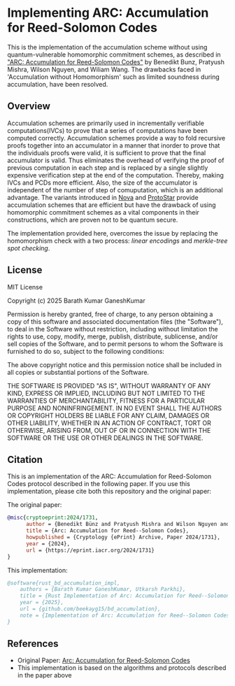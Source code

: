 # Implementing ARC: Accumulation for Reed-Solomon Codes

This is the implementation of the accumulation scheme without using quantum-vulnerable homomorphic commitment schemes, as described in ["ARC: Accumulation for Reed-Solomon Codes"](https://eprint.iacr.org/2024/1731) by Benedikt Bunz, Pratyush Mishra, Wilson Nguyen, and Wiliam Wang. The drawbacks faced in 'Accumulation without Homomorphism' such as limited soundness during accumulation, have been resolved.

## Overview

Accumulation schemes are primarily used in incrementally verifiable computations(IVCs) to prove that a series of computations have been computed correctly. Accumulation schemes provide a way to fold recursive proofs together into an accumulator in a manner that inorder to prove that the individuals proofs were valid, it is sufficient to prove that the final accumulator is valid. Thus eliminates the overhead of verifying the proof of previous computation in each step and is replaced by a single slightly expensive verification step at the end of the computation. Thereby, making IVCs and PCDs more efficient. Also, the size of the accumulator is independent of the number of step of comuputation, which is an additional advantage. The variants introduced in [Nova](https://eprint.iacr.org/2024/232.pdf) and [ProtoStar](https://eprint.iacr.org/2023/620) provide accumulation schemes that are efficient but have the drawback of using homomorphic commitment schemes as a vital components in their constructions, which are proven not to be quantum secure. 

The implementation provided here, overcomes the issue by replacing the homomorphism check with a two process: *linear encodings* and *merkle-tree spot checking*.

## License

MIT License

Copyright (c) 2025 Barath Kumar GaneshKumar

Permission is hereby granted, free of charge, to any person obtaining a copy
of this software and associated documentation files (the "Software"), to deal
in the Software without restriction, including without limitation the rights
to use, copy, modify, merge, publish, distribute, sublicense, and/or sell
copies of the Software, and to permit persons to whom the Software is
furnished to do so, subject to the following conditions:

The above copyright notice and this permission notice shall be included in all
copies or substantial portions of the Software.

THE SOFTWARE IS PROVIDED "AS IS", WITHOUT WARRANTY OF ANY KIND, EXPRESS OR
IMPLIED, INCLUDING BUT NOT LIMITED TO THE WARRANTIES OF MERCHANTABILITY,
FITNESS FOR A PARTICULAR PURPOSE AND NONINFRINGEMENT. IN NO EVENT SHALL THE
AUTHORS OR COPYRIGHT HOLDERS BE LIABLE FOR ANY CLAIM, DAMAGES OR OTHER
LIABILITY, WHETHER IN AN ACTION OF CONTRACT, TORT OR OTHERWISE, ARISING FROM,
OUT OF OR IN CONNECTION WITH THE SOFTWARE OR THE USE OR OTHER DEALINGS IN THE
SOFTWARE.

## Citation

This is an implementation of the ARC: Accumulation for Reed-Solomon Codes protocol described in the following paper. If you use this implementation, please cite both this repository and the original paper:

The original paper:

```bibtex
@misc{cryptoeprint:2024/1731,
      author = {Benedikt Bünz and Pratyush Mishra and Wilson Nguyen and William Wang},
      title = {Arc: Accumulation for Reed--Solomon Codes},
      howpublished = {Cryptology {ePrint} Archive, Paper 2024/1731},
      year = {2024},
      url = {https://eprint.iacr.org/2024/1731}
}
```

This implementation:

```bibtex
@software{rust_bd_accumulation_impl,
    authors = {Barath Kumar GaneshKumar, Utkarsh Parkhi},
    title = {Rust Implementation of Arc: Accumulation for Reed--Solomon Codes},
    year = {2025},
    url = {github.com/beekayg15/bd_accumulation},
    note = {Implementation of Arc: Accumulation for Reed--Solomon Codes by Bünz, Mishra, Nguyen, and Wang}
}
```

## References

- Original Paper: [Arc: Accumulation for Reed-Solomon Codes](https://eprint.iacr.org/2024/1731)
- This implementation is based on the algorithms and protocols described in the paper above
